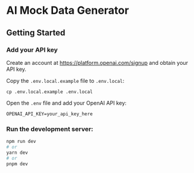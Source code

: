 # AI Mock Data Generator

## Getting Started

### Add your API key

Create an account at https://platform.openai.com/signup and obtain your API key.

Copy the `.env.local.example` file to `.env.local`:

```shell
cp .env.local.example .env.local
```

Open the `.env` file and add your OpenAI API key:

```shell
OPENAI_API_KEY=your_api_key_here

```

### Run the development server:

```bash
npm run dev
# or
yarn dev
# or
pnpm dev
```
